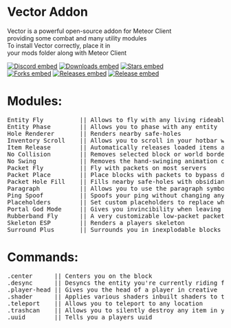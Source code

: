 <div align="left">

# Vector Addon

Vector is a powerful open-source addon for Meteor Client      <br/>
providing some combat and many utility modules                <br/>
To install Vector correctly, place it in                      <br/>
your mods folder along with Meteor Client                     <br/>

[![Discord embed](https://img.shields.io/discord/863813920892518461.svg?logo=discord&logoColor=FFFFFF&style=flat-square&label=Discord&colorA=606060&colorB=7289DA)](https://discord.gg/A3nYgbKeXR)
[![Downloads embed](https://img.shields.io/github/downloads/cally72jhb/vector-addon/total.svg?style=flat-square&label=Downloads&colorA=606060&colorB=4FCF34)](https://github.com/cally72jhb/vector-addon/releases)
[![Stars embed](https://img.shields.io/github/stars/cally72jhb/vector-addon.svg?style=flat-square&label=Stars&colorA=606060&colorB=FDD110)](https://github.com/cally72jhb/vector-addon/stargazers)
<br/>
[![Forks embed](https://img.shields.io/github/forks/cally72jhb/vector-addon.svg?style=flat-square&label=Forks&colorA=606060&colorB=DB4A39)](https://github.com/cally72jhb/vector-addon/network/members)
[![Releases embed](https://badgen.net/github/releases/cally72jhb/vector-addon?style=flat-square&label=Releases&color=158FCC)](https://github.com/cally72jhb/vector-addon/releases)
[![Release embed](https://badgen.net/github/release/cally72jhb/vector-addon?style=flat-square&label=Latest+Release&color=158FCC)](https://github.com/cally72jhb/vector-addon/releases)

</div>

<h1>Modules:</h1>
<pre>
Entity Fly          || Allows to fly with any living rideable entity
Entity Phase        || Allows you to phase with any entity
Hole Renderer       || Renders nearby safe-holes
Inventory Scroll    || Allows you to scroll in your hotbar while having screens opened
Item Release        || Automatically releases loaded items after a set delay
No Collision        || Removes selected block or world border collisions client-side
No Swing            || Removes the hand-swinging animation client- and server-side
Packet Fly          || Fly with packets on most servers
Packet Place        || Place blocks with packets to bypass desyncing with the server
Packet Hole Fill    || Fills nearby safe-holes with obsidian using packets
Paragraph           || Allows you to use the paragraph symbol in chat and books
Ping Spoof          || Spoofs your ping without changing any gameplay
Placeholders        || Set custom placeholders to replace when sending messages
Portal God Mode     || Gives you invincibility when leaving a portal
Rubberband Fly      || A very customizable low-packet packet fly alternative
Skeleton ESP        || Renders a players skeleton
Surround Plus       || Surrounds you in inexplodable blocks to prevent much explosion damage
</pre>

<h1>Commands:</h1>
<pre>
.center      || Centers you on the block
.desync      || Desyncs the entity you're currently riding from the server
.player-head || Gives you the head of a player in creative
.shader      || Applies various shaders inbuilt shaders to the game
.teleport    || Allows you to teleport to any location
.trashcan    || Allows you to silently destroy any item in your hand without dropping it
.uuid        || Tells you a players uuid
</pre>
